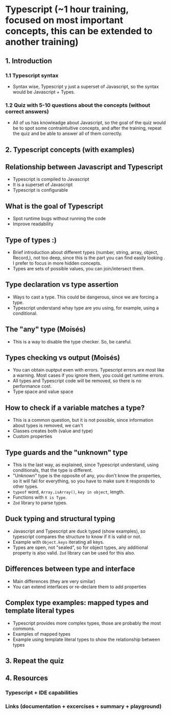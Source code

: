 # Typescript (~1 hour training, focused on most important concepts, this can be extended to another training)

## 1. Introduction
### 1.1 Typescript syntax
- Syntax wise, Typescript y just a superset of Javascript, so the syntax would be Javascript + Types.

### 1.2 Quiz with 5-10 questions about the concepts (without correct answers)
- All of us has knowleadge about Javascript, so the goal of the quiz would be to spot some contraintuitive concepts, and after the training, repeat the quiz and be able to answer all of them correctly.

## 2. Typescript concepts (with examples)

## Relationship between Javascript and Typescript
- Typescript is compiled to Javascript
- It is a superset of Javascript
- Typescript is configurable

## What is the goal of Typescript
- Spot runtime bugs without running the code
- Improve readability

## Type of types :)
- Brief introduction about different types (number, string, array, object, Record,), not too deep, since this is the part you can find easily looking . I prefer to focus in more hidden concepts.
- Types are sets of possible values, you can join/intersect them.

## Type declaration vs type assertion
- Ways to cast a type. This could be dangerous, since we are forcing a type.
- Typescript understand whay type are you using, for example, using a conditional.

## The "any" type (Moisés)
- This is a way to disable the type checker. So, be careful.

## Types checking vs output (Moisés)
- You can obtain ouptput even with errors. Typescript errors are most like a warning. Most cases if you ignore them, you could get runtime errors.
- All types and Typescript code will be removed, so there is no performance cost.
- Type space and value space

## How to check if a variable matches a type?
- This is a common question, but it is not possible, since information about types is removed, we can't
- Classes creates both (value and type)
- Custom properties

## Type guards and the "unknown" type
- This is the last way, as explained, since Typescript understand, using conditionals, that the type is different.
- "Unknown" type is the opposite of any, you don't know the properties, so it will fail for everything, so you have to make sure it responds to other types.
- `typeof` word, `Array.isArray()`, `key in object`, length.
- Functions with `X is Type`.
- `Zod` library to parse types.

## Duck typing and structural typing

- Javascript and Typescript are duck typed (show examples), so typescript compares the structure to know if it is valid or not.
- Example with `Object.keys` iterating all keys.
- Types are open, not "sealed", so for object types, any additional property is also valid. `Zod` library can be used for this also.

## Differences between type and interface
- Main differences (they are very similar)
- You can extend interfaces or re-declare them to add properties

## Complex type examples: mapped types and template literal types

- Typescript provides more complex types, those are probably the most commons.
- Examples of mapped types
- Example using template literal types to show the relationship between types

## 3. Repeat the quiz

## 4. Resources

### Typescript + IDE capabilities
### Links (documentation + excercises + summary + playground)
